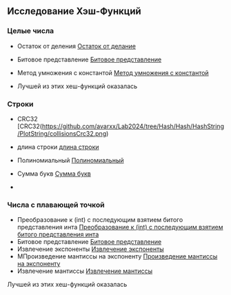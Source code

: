 ## Исследование Хэш-Функций

### Целые числа 
- Остаток от деления
[Остаток от делание](https://github.com/avarxx/Lab2024/tree/Hash/Hash/HashUnsignedInt/PlotUnsigned/collisions_remainder.png)
- Битовое представление
[Битовое представление](https://github.com/avarxx/Lab2024/tree/Hash/Hash/HashUnsignedInt/PlotUnsigned/collisions_bit.png)
- Метод умножения с константой
[Метод умножения с константой](https://github.com/avarxx/Lab2024/tree/Hash/Hash/HashUnsignedInt/PlotUnsigned/collisions_multiplication.png)

- Лучшей из этих хеш-функций оказалась 


### Строки
- CRC32
[CRC32(https://github.com/avarxx/Lab2024/tree/Hash/Hash/HashString/PlotString/collisionsCrc32.png)
- длина строки
[длина строки](https://github.com/avarxx/Lab2024/tree/Hash/Hash/HashString/PlotString/collisionsLenght.png)
- Полиномиальный
[Полиномиальный](https://github.com/avarxx/Lab2024/tree/Hash/Hash/HashString/PlotString/collisionsPolynomial.png)
- Сумма букв
[Сумма букв](https://github.com/avarxx/Lab2024/tree/Hash/Hash/HashString/PlotString/collisionsSum.png)


- 

### Числа с плавающей точкой 
- Преобразование к (int) c последующим взятием битого представления инта
[Преобразование к (int) c последующим взятием битого представления инта](https://github.com/avarxx/Lab2024/tree/Hash/Hash/HashFloat/PlotFloat/collisionsToInt.png)
- Битовое представление
[Битовое представление](https://github.com/avarxx/Lab2024/tree/Hash/Hash/HashFloat/PlotFloat/collisionsBit.png)
- Извлечение экспоненты
[Извлечение экспоненты](https://github.com/avarxx/Lab2024/tree/Hash/Hash/HashFloat/PlotFloat/collisionsExponent.png)
- МПроизведение мантиссы на экспоненту
[Произведение мантиссы на экспоненту](https://github.com/avarxx/Lab2024/tree/Hash/Hash/HashFloat/PlotFloat/collisionsExponentMantissa.png)
- Извлечение мантиссы
[Извлечение мантиссы](https://github.com/avarxx/Lab2024/tree/Hash/Hash/HashFloat/PlotFloat/collisionsMantissa.png)

Лучшей из этих хеш-функций оказалась 